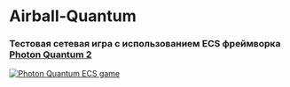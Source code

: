 # Airball-Quantum

### Тестовая сетевая игра с использованием ECS фреймворка [Photon Quantum 2](https://www.photonengine.com/quantum)

[![Photon Quantum ECS game](https://img.youtube.com/v/RdnWkFfr25o/0.jpg)](https://img.youtube.com/v/RdnWkFfr25o)


